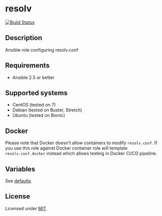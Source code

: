 # resolv

[![Build Status](https://travis-ci.org/krzysztof-magosa/ansible-role-resolv.svg?branch=master)](https://travis-ci.org/krzysztof-magosa/ansible-role-resolv)

## Description
Ansible role configuring resolv.conf

## Requirements
* Ansible 2.5 or better

## Supported systems
* CentOS (tested on 7)
* Debian (tested on Buster, Stretch)
* Ubuntu (tested on Bionic)

## Docker
Please note that Docker doesn't allow containers to modify `resolv.conf`.
If you use this role against Docker container role will template `resolv.conf.docker` instead which allows testing in Docker CI/CD pipeline.

## Variables
See [defaults](defaults/main.yml).

## License
Licensed under [MIT](LICENSE.txt).
